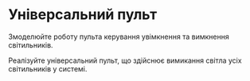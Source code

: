 # Універсальний пульт

Змоделюйте роботу пульта керування увімкнення та вимкнення світильників.

Реалізуйте універсальний пульт, що здійснює вимикання світла усіх світильників у системі.